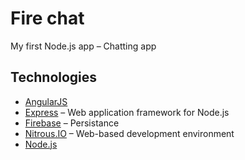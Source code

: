 # Fire chat
My first Node.js app &ndash; Chatting app

## Technologies
- [AngularJS](http://angularjs.org)
- [Express](http://expressjs.com) &ndash; Web application framework for Node.js
- [Firebase](https://www.firebase.com) &ndash; Persistance
- [Nitrous.IO](https://www.nitrous.io/) &ndash; Web-based development environment
- [Node.js](http://nodejs.org)
